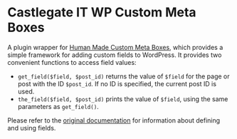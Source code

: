# Castlegate IT WP Custom Meta Boxes #

A plugin wrapper for [Human Made Custom Meta Boxes](https://github.com/humanmade/Custom-Meta-Boxes), which provides a simple framework for adding custom fields to WordPress. It provides two convenient functions to access field values:

*   `get_field($field, $post_id)` returns the value of `$field` for the page or post with the ID `$post_id`. If no ID is specified, the current post ID is used.
*   `the_field($field, $post_id)` prints the value of `$field`, using the same parameters as `get_field()`.

Please refer to the [original documentation](https://github.com/humanmade/Custom-Meta-Boxes/wiki) for information about defining and using fields.
